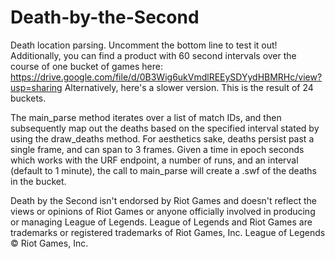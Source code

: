 # Death-by-the-Second
Death location parsing. Uncomment the bottom line to test it out! Additionally, you can find a product with 60 second intervals over the course of one bucket of games here: https://drive.google.com/file/d/0B3Wig6ukVmdlREEySDYydHBMRHc/view?usp=sharing
Alternatively, here's a slower version. This is the result of 24 buckets.

The main_parse method iterates over a list of match IDs, and then subsequently map out the deaths based on the specified interval stated by using the draw_deaths method. For aesthetics sake, deaths persist past a single frame, and can span to 3 frames. Given a time in epoch seconds which works with the URF endpoint, a number of runs, and an interval (default to 1 minute), the call to main_parse will create a .swf of the deaths in the bucket.

Death by the Second isn't endorsed by Riot Games and doesn't reflect the views or opinions of Riot Games or anyone officially involved in producing or managing League of Legends. League of Legends and Riot Games are trademarks or registered trademarks of Riot Games, Inc. League of Legends © Riot Games, Inc.
